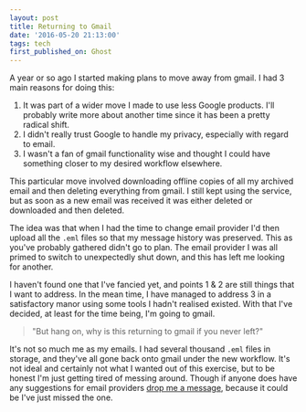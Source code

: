 ```yaml
---
layout: post
title: Returning to Gmail
date: '2016-05-20 21:13:00'
tags: tech
first_published_on: Ghost
---
```


A year or so ago I started making plans to move away from gmail. I had 3 main reasons for doing this:

1. It was part of a wider move I made to use less Google products. I'll probably write more about another time since it has been a pretty radical shift.
2. I didn't really trust Google to handle my privacy, especially with regard to email.
3. I wasn't a fan of gmail functionality wise and thought I could have something closer to my desired workflow elsewhere.

This particular move involved downloading offline copies of all my archived email and then deleting everything from gmail. I still kept using the service, but as soon as a new email was received it was either deleted or downloaded and then deleted.

The idea was that when I had the time to change email provider I'd then upload all the `.eml` files so that my message history was preserved. This as you've probably gathered didn't go to plan. The email provider I was all primed to switch to unexpectedly shut down, and this has left me looking for another.

I haven't found one that I've fancied yet, and points 1 & 2 are still things that I want to address. In the mean time, I have managed to address 3 in a satisfactory manor using some tools I hadn't realised existed. With that I've decided, at least for the time being, I'm going to gmail.

> "But hang on, why is this returning to gmail if you never left?"

It's not so much me as my emails. I had several thousand `.eml` files in storage, and they've all gone back onto gmail under the new workflow. It's not ideal and certainly not what I wanted out of this exercise, but to be honest I'm just getting tired of messing around. Though if anyone does have any suggestions for email providers [drop me a message](http://twitter.com/Foggalong), because it could be I've just missed the one.
